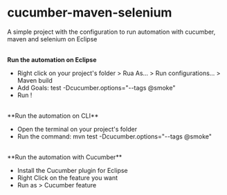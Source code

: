 # cucumber-maven-selenium
A simple project with the configuration to run automation with cucumber, maven and selenium on Eclipse
<br>
<br>

**Run the automation on Eclipse**

- Right click on your project's folder > Rua As... > Run configurations... > Maven build
- Add Goals: test -Dcucumber.options="--tags @smoke"
- Run !

<br>
**Run the automation on CLI**

- Open the terminal on your project's folder
- Run the command:
mvn test -Dcucumber.options="--tags @smoke"

<br>
**Run the automation with Cucumber**

- Install the Cucumber plugin for Eclipse
- Right Click on the feature you want
- Run as > Cucumber feature
